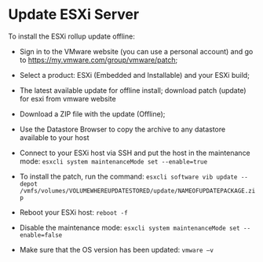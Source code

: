 # Update ESXi Server

To install the ESXi rollup update offline:

* Sign in to the VMware website (you can use a personal account) and go to https://my.vmware.com/group/vmware/patch;

* Select a product: ESXi (Embedded and Installable) and your ESXi build;


* The latest available update for offline install; download patch (update) for esxi from vmware website


* Download a ZIP file with the update (Offline);


* Use the Datastore Browser to copy the archive to any datastore available to your host


* Connect to your ESXi host via SSH and put the host in the maintenance mode: ``esxcli system maintenanceMode set --enable=true``


* To install the patch, run the command: 
``esxcli software vib update --depot /vmfs/volumes/VOLUMEWHEREUPDATESTORED/update/NAMEOFUPDATEPACKAGE.zip``


* Reboot your ESXi host: ``reboot -f``


* Disable the maintenance mode: ``esxcli system maintenanceMode set --enable=false``


* Make sure that the OS version has been updated: ``vmware –v``
